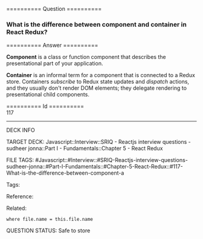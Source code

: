 ========== Question ==========  

### What is the difference between component and container in React Redux?  

========== Answer ==========  

**Component** is a class or function component that describes the presentational part of your application.

**Container** is an informal term for a component that is connected to a Redux store. Containers _subscribe_ to Redux state updates and _dispatch_ actions, and they usually don't render DOM elements; they delegate rendering to presentational child components.

========== Id ==========  
117

---

DECK INFO

TARGET DECK: Javascript::Interview::SRIQ - Reactjs interview questions - sudheer jonna::Part I - Fundamentals::Chapter 5 - React Redux

FILE TAGS: #Javascript::#Interview::#SRIQ-Reactjs-interview-questions-sudheer-jonna::#Part-I-Fundamentals::#Chapter-5-React-Redux::#117-What-is-the-difference-between-component-a

Tags:

Reference:

Related:

```dataview
where file.name = this.file.name
```

QUESTION STATUS: Safe to store
